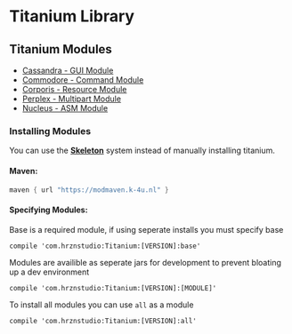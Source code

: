 # Titanium Library


## Titanium Modules

- [Cassandra - GUI Module](/Titanium/Modules/Cassandra/)
- [Commodore - Command Module](/Titanium/Modules/Commodore/)
- [Corporis - Resource Module](/Titanium/Modules/Corporis/)
- [Perplex - Multipart Module](/Titanium/Modules/Perplex/)
- [Nucleus - ASM Module](/Titanium/Modules/Nucleus/)

### Installing Modules

You can use the [**Skeleton**](/Titanium/Skeleton/) system instead of manually installing titanium.

#### Maven: 
```gradle
maven { url "https://modmaven.k-4u.nl" }
```

#### Specifying Modules:
Base is a required module, if using seperate installs you must specify base
```
compile 'com.hrznstudio:Titanium:[VERSION]:base'
```

Modules are availible as seperate jars for development to prevent bloating up a dev environment

```
compile 'com.hrznstudio:Titanium:[VERSION]:[MODULE]'
```

To install all modules you can use `all` as a module

```
compile 'com.hrznstudio:Titanium:[VERSION]:all'
```